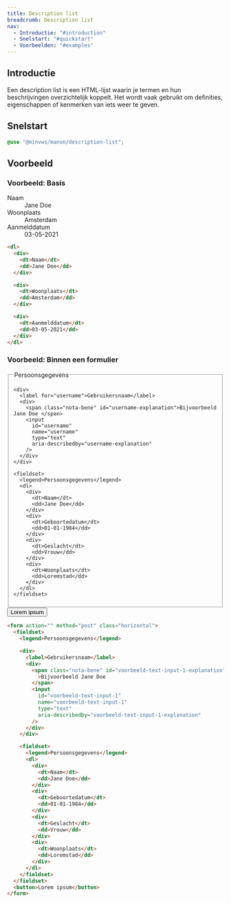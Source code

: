 ```yaml
---
title: Description list
breadcrumb: Description list
nav:
  - Introductie: "#introduction"
  - Snelstart: "#quickstart"
  - Voorbeelden: "#examples"
---
```



<h2 id="introduction">Introductie</h2>

Een description list is een HTML-lijst waarin je termen en hun beschrijvingen overzichtelijk koppelt. Het wordt vaak gebruikt om definities, eigenschappen of kenmerken van iets weer te geven.

<h2 id="quickstart">Snelstart</h2>

```scss
@use "@minvws/manon/description-list";
```

<h2 id="examples">Voorbeeld</h2>

### Voorbeeld: Basis

<dl>
  <div>
    <dt>Naam</dt>
    <dd>Jane Doe</dd>
  </div>

  <div>
    <dt>Woonplaats</dt>
    <dd>Amsterdam</dd>
  </div>

  <div>
    <dt>Aanmelddatum</dt>
    <dd>03-05-2021</dd>
  </div>
</dl>

```html
<dl>
  <div>
    <dt>Naam</dt>
    <dd>Jane Doe</dd>
  </div>

  <div>
    <dt>Woonplaats</dt>
    <dd>Amsterdam</dd>
  </div>

  <div>
    <dt>Aanmelddatum</dt>
    <dd>03-05-2021</dd>
  </div>
</dl>
```

### Voorbeeld: Binnen een formulier

<form action="" method="post" class="horizontal">
  <fieldset>
    <legend>Persoonsgegevens</legend>

    <div>
      <label for="username">Gebruikersnaam</label>
      <div>
        <span class="nota-bene" id="username-explanation">Bijvoorbeeld Jane Doe </span>
        <input
          id="username"
          name="username"
          type="text"
          aria-describedby="username-explanation"
        />
      </div>
    </div>

    <fieldset>
      <legend>Persoonsgegevens</legend>
      <dl>
        <div>
          <dt>Naam</dt>
          <dd>Jane Doe</dd>
        </div>
        <div>
          <dt>Geboortedatum</dt>
          <dd>01-01-1984</dd>
        </div>
        <div>
          <dt>Geslacht</dt>
          <dd>Vrouw</dd>
        </div>
        <div>
          <dt>Woonplaats</dt>
          <dd>Loremstad</dd>
        </div>
      </dl>
    </fieldset>

  </fieldset>
  <button>Lorem ipsum</button>
</form>

```html
<form action="" method="post" class="horizontal">
  <fieldset>
    <legend>Persoonsgegevens</legend>

    <div>
      <label>Gebruikersnaam</label>
      <div>
        <span class="nota-bene" id="voorbeeld-text-input-1-explanation"
          >Bijvoorbeeld Jane Doe
        </span>
        <input
          id="voorbeeld-text-input-1"
          name="voorbeeld-text-input-1"
          type="text"
          aria-describedby="voorbeeld-text-input-1-explanation"
        />
      </div>
    </div>

    <fieldset>
      <legend>Persoonsgegevens</legend>
      <dl>
        <div>
          <dt>Naam</dt>
          <dd>Jane Doe</dd>
        </div>
        <div>
          <dt>Geboortedatum</dt>
          <dd>01-01-1984</dd>
        </div>
        <div>
          <dt>Geslacht</dt>
          <dd>Vrouw</dd>
        </div>
        <div>
          <dt>Woonplaats</dt>
          <dd>Loremstad</dd>
        </div>
      </dl>
    </fieldset>
  </fieldset>
  <button>Lorem ipsum</button>
</form>
```
